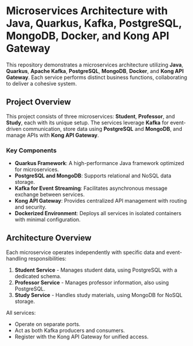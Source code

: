 # Microservices Architecture with Java, Quarkus, Kafka, PostgreSQL, MongoDB, Docker, and Kong API Gateway

This repository demonstrates a microservices architecture utilizing **Java**, **Quarkus**, **Apache Kafka**, **PostgreSQL**, **MongoDB**, **Docker**, and **Kong API Gateway**. Each service performs distinct business functions, collaborating to deliver a cohesive system.

## Project Overview

This project consists of three microservices: **Student**, **Professor**, and **Study**, each with its unique setup. The services leverage **Kafka** for event-driven communication, store data using **PostgreSQL** and **MongoDB**, and manage APIs with **Kong API Gateway**.

### Key Components

- **Quarkus Framework**: A high-performance Java framework optimized for microservices.
- **PostgreSQL and MongoDB**: Supports relational and NoSQL data storage.
- **Kafka for Event Streaming**: Facilitates asynchronous message exchange between services.
- **Kong API Gateway**: Provides centralized API management with routing and security.
- **Dockerized Environment**: Deploys all services in isolated containers with minimal configuration.

## Architecture Overview

Each microservice operates independently with specific data and event-handling responsibilities:

1. **Student Service** - Manages student data, using PostgreSQL with a dedicated schema.
2. **Professor Service** - Manages professor information, also using PostgreSQL.
3. **Study Service** - Handles study materials, using MongoDB for NoSQL storage.

All services:
- Operate on separate ports.
- Act as both Kafka producers and consumers.
- Register with the Kong API Gateway for unified access.
